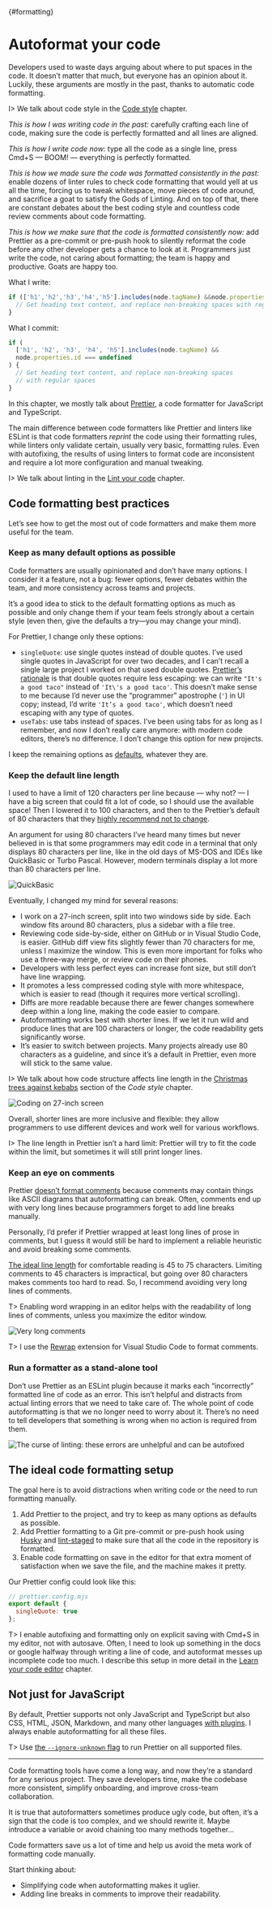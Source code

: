 {#formatting}

# Autoformat your code

<!-- description: How tools can make our lives easier by formatting code for us -->

Developers used to waste days arguing about where to put spaces in the code. It doesn’t matter that much, but everyone has an opinion about it. Luckily, these arguments are mostly in the past, thanks to automatic code formatting.

I> We talk about code style in the [Code style](#code-style) chapter.

_This is how I was writing code in the past:_ carefully crafting each line of code, making sure the code is perfectly formatted and all lines are aligned.

_This is how I write code now:_ type all the code as a single line, press Cmd+S — BOOM! — everything is perfectly formatted.

<!-- expect($1).toBe(true) -->

_This is how we made sure the code was formatted consistently in the past:_ enable dozens of linter rules to check code formatting that would yell at us all the time, forcing us to tweak whitespace, move pieces of code around, and sacrifice a goat to satisfy the Gods of Linting. And on top of that, there are constant debates about the best coding style and countless code review comments about code formatting.

_This is how we make sure that the code is formatted consistently now:_ add Prettier as a pre-commit or pre-push hook to silently reformat the code before any other developer gets a chance to look at it. Programmers just write the code, not caring about formatting; the team is happy and productive. Goats are happy too.

What I write:

<!-- let node = {tagName: 'h1', properties: {}} -->

<!-- prettier-ignore -->
```js
if (['h1','h2','h3','h4','h5'].includes(node.tagName) &&node.properties.id === undefined){
  // Get heading text content, and replace non-breaking spaces with regular spaces
}
```

<!-- expect($1).toBe(true) -->

What I commit:

<!-- let node = {tagName: 'h1', properties: {}} -->

```js
if (
  ['h1', 'h2', 'h3', 'h4', 'h5'].includes(node.tagName) &&
  node.properties.id === undefined
) {
  // Get heading text content, and replace non-breaking spaces
  // with regular spaces
}
```

In this chapter, we mostly talk about [Prettier](https://prettier.io), a code formatter for JavaScript and TypeScript.

The main difference between code formatters like Prettier and linters like ESLint is that code formatters _reprint_ the code using their formatting rules, while linters only validate certain, usually very basic, formatting rules. Even with autofixing, the results of using linters to format code are inconsistent and require a lot more configuration and manual tweaking.

I> We talk about linting in the [Lint your code](#linting) chapter.

## Code formatting best practices

Let’s see how to get the most out of code formatters and make them more useful for the team.

### Keep as many default options as possible

Code formatters are usually opinionated and don’t have many options. I consider it a feature, not a bug: fewer options, fewer debates within the team, and more consistency across teams and projects.

It’s a good idea to stick to the default formatting options as much as possible and only change them if your team feels strongly about a certain style (even then, give the defaults a try—you may change your mind).

For Prettier, I change only these options:

- `singleQuote`: use single quotes instead of double quotes. I’ve used single quotes in JavaScript for over two decades, and I can’t recall a single large project I worked on that used double quotes. [Prettier’s rationale](https://prettier.io/docs/en/rationale#strings) is that double quotes require less escaping: we can write `"It's a good taco"` instead of `'It\'s a good taco'`. This doesn’t make sense to me because I’d never use the “programmer” apostrophe (`'`) in UI copy; instead, I’d write `'It’s a good taco'`, which doesn’t need escaping with any type of quotes.
- `useTabs`: use tabs instead of spaces. I’ve been using tabs for as long as I remember, and now I don’t really care anymore: with modern code editors, there’s no difference. I don’t change this option for new projects.

I keep the remaining options as [defaults](https://prettier.io/docs/en/options), whatever they are.

### Keep the default line length

I used to have a limit of 120 characters per line because — why not? — I have a big screen that could fit a lot of code, so I should use the available space! Then I lowered it to 100 characters, and then to the Prettier’s default of 80 characters that they [highly recommend not to change](https://prettier.io/docs/en/options.html#print-width).

An argument for using 80 characters I’ve heard many times but never believed in is that some programmers may edit code in a terminal that only displays 80 characters per line, like in the old days of MS-DOS and IDEs like QuickBasic or Turbo Pascal. However, modern terminals display a lot more than 80 characters per line.

![QuickBasic](images/quickbasic.png)

Eventually, I changed my mind for several reasons:

- I work on a 27-inch screen, split into two windows side by side. Each window fits around 80 characters, plus a sidebar with a file tree.
- Reviewing code side-by-side, either on GitHub or in Visual Studio Code, is easier. GitHub diff view fits slightly fewer than 70 characters for me, unless I maximize the window. This is even more important for folks who use a three-way merge, or review code on their phones.
- Developers with less perfect eyes can increase font size, but still don’t have line wrapping.
- It promotes a less compressed coding style with more whitespace, which is easier to read (though it requires more vertical scrolling).
- Diffs are more readable because there are fewer changes somewhere deep within a long line, making the code easier to compare.
- Autoformatting works best with shorter lines. If we let it run wild and produce lines that are 100 characters or longer, the code readability gets significantly worse.
- It’s easier to switch between projects. Many projects already use 80 characters as a guideline, and since it’s a default in Prettier, even more will stick to the same value.

I> We talk about how code structure affects line length in the [Christmas trees against kebabs](#tree-vs-kebab) section of the _Code style_ chapter.

![Coding on 27-inch screen](images/27inches.jpg)

Overall, shorter lines are more inclusive and flexible: they allow programmers to use different devices and work well for various workflows.

I> The line length in Prettier isn’t a hard limit: Prettier will try to fit the code within the limit, but sometimes it will still print longer lines.

### Keep an eye on comments

Prettier [doesn’t format comments](https://prettier.io/docs/en/rationale#comments) because comments may contain things like ASCII diagrams that autoformatting can break. Often, comments end up with very long lines because programmers forget to add line breaks manually.

Personally, I’d prefer if Prettier wrapped at least long lines of prose in comments, but I guess it would still be hard to implement a reliable heuristic and avoid breaking some comments.

[The ideal line length](https://www.smashingmagazine.com/2014/09/balancing-line-length-font-size-responsive-web-design/) for comfortable reading is 45 to 75 characters. Limiting comments to 45 characters is impractical, but going over 80 characters makes comments too hard to read. So, I recommend avoiding very long lines of comments.

T> Enabling word wrapping in an editor helps with the readability of long lines of comments, unless you maximize the editor window.

![Very long comments](images/looooong-comment.png)

T> I use the [Rewrap](https://marketplace.visualstudio.com/items?itemName=stkb.rewrap) extension for Visual Studio Code to format comments.

### Run a formatter as a stand-alone tool

Don’t use Prettier as an ESLint plugin because it marks each “incorrectly” formatted line of code as an error. This isn’t helpful and distracts from actual linting errors that we need to take care of. The whole point of code autoformatting is that we no longer need to worry about it. There’s no need to tell developers that something is wrong when no action is required from them.

![The curse of linting: these errors are unhelpful and can be autofixed](images/curse-of-linting.jpeg)

## The ideal code formatting setup

The goal here is to avoid distractions when writing code or the need to run formatting manually.

1. Add Prettier to the project, and try to keep as many options as defaults as possible.
2. Add Prettier formatting to a Git pre-commit or pre-push hook using [Husky](https://github.com/typicode/husky) and [lint-staged](https://github.com/lint-staged/lint-staged) to make sure that all the code in the repository is formatted.
3. Enable code formatting on save in the editor for that extra moment of satisfaction when we save the file, and the machine makes it pretty.

Our Prettier config could look like this:

```js
// prettier.config.mjs
export default {
  singleQuote: true
};
```

T> I enable autofixing and formatting only on explicit saving with Cmd+S in my editor, not with autosave. Often, I need to look up something in the docs or google halfway through writing a line of code, and autoformat messes up incomplete code too much. I describe this setup in more detail in the [Learn your code editor](#editing) chapter.

## Not just for JavaScript

By default, Prettier supports not only JavaScript and TypeScript but also CSS, HTML, JSON, Markdown, and many other languages [with plugins](https://prettier.io/docs/en/plugins). I always enable autoformatting for all these files.

T> Use [the `--ignore-unknown` flag](https://prettier.io/docs/en/cli#--ignore-unknown) to run Prettier on all supported files.

---

Code formatting tools have come a long way, and now they’re a standard for any serious project. They save developers time, make the codebase more consistent, simplify onboarding, and improve cross-team collaboration.

It is true that autoformatters sometimes produce ugly code, but often, it’s a sign that the code is too complex, and we should rewrite it. Maybe introduce a variable or avoid chaining too many methods together…

Code formatters save us a lot of time and help us avoid the meta work of formatting code manually.

Start thinking about:

- Simplifying code when autoformatting makes it uglier.
- Adding line breaks in comments to improve their readability.
